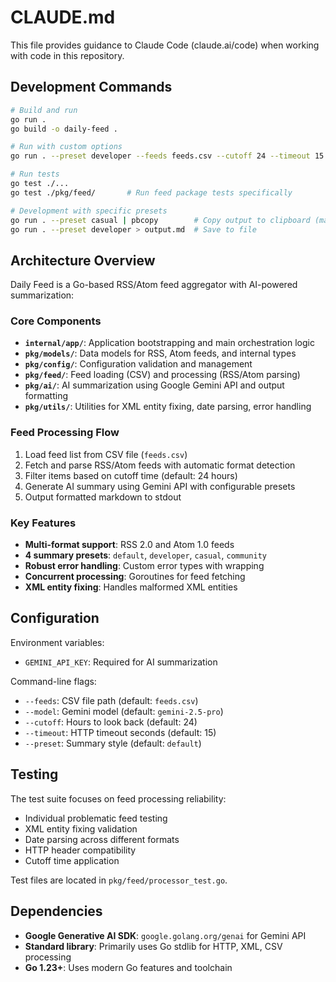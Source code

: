 # CLAUDE.md

This file provides guidance to Claude Code (claude.ai/code) when working with code in this repository.

## Development Commands

```bash
# Build and run
go run .
go build -o daily-feed .

# Run with custom options
go run . --preset developer --feeds feeds.csv --cutoff 24 --timeout 15

# Run tests
go test ./...
go test ./pkg/feed/       # Run feed package tests specifically

# Development with specific presets
go run . --preset casual | pbcopy        # Copy output to clipboard (macOS)
go run . --preset developer > output.md  # Save to file
```

## Architecture Overview

Daily Feed is a Go-based RSS/Atom feed aggregator with AI-powered summarization:

### Core Components

- **`internal/app/`**: Application bootstrapping and main orchestration logic
- **`pkg/models/`**: Data models for RSS, Atom feeds, and internal types
- **`pkg/config/`**: Configuration validation and management
- **`pkg/feed/`**: Feed loading (CSV) and processing (RSS/Atom parsing)
- **`pkg/ai/`**: AI summarization using Google Gemini API and output formatting
- **`pkg/utils/`**: Utilities for XML entity fixing, date parsing, error handling

### Feed Processing Flow

1. Load feed list from CSV file (`feeds.csv`)
2. Fetch and parse RSS/Atom feeds with automatic format detection
3. Filter items based on cutoff time (default: 24 hours)
4. Generate AI summary using Gemini API with configurable presets
5. Output formatted markdown to stdout

### Key Features

- **Multi-format support**: RSS 2.0 and Atom 1.0 feeds
- **4 summary presets**: `default`, `developer`, `casual`, `community`
- **Robust error handling**: Custom error types with wrapping
- **Concurrent processing**: Goroutines for feed fetching
- **XML entity fixing**: Handles malformed XML entities

## Configuration

Environment variables:
- `GEMINI_API_KEY`: Required for AI summarization

Command-line flags:
- `--feeds`: CSV file path (default: `feeds.csv`)
- `--model`: Gemini model (default: `gemini-2.5-pro`)
- `--cutoff`: Hours to look back (default: 24)
- `--timeout`: HTTP timeout seconds (default: 15)
- `--preset`: Summary style (default: `default`)

## Testing

The test suite focuses on feed processing reliability:
- Individual problematic feed testing
- XML entity fixing validation
- Date parsing across different formats
- HTTP header compatibility
- Cutoff time application

Test files are located in `pkg/feed/processor_test.go`.

## Dependencies

- **Google Generative AI SDK**: `google.golang.org/genai` for Gemini API
- **Standard library**: Primarily uses Go stdlib for HTTP, XML, CSV processing
- **Go 1.23+**: Uses modern Go features and toolchain